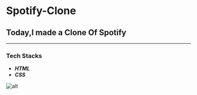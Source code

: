 # Spotify-Clone

## Today,I made a Clone Of Spotify
----------
### Tech Stacks
- ***HTML***
- ***CSS***
  
![alt](https://1drv.ms/i/s!AlOn0Sh-5iswjBe1asVY2BqxtvBB?e=91ni56)
